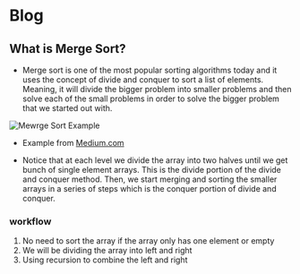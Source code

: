 # Blog

## What is Merge Sort?

- Merge sort is one of the most popular sorting algorithms today and it uses the concept of divide and conquer to sort a list of elements. Meaning, it will divide the bigger problem into smaller problems and then solve each of the small problems in order to solve the bigger problem that we started out with.

![Mewrge Sort Example](https://miro.medium.com/max/700/1*Uh6e_EkHIPTv5ZucvTfYvQ.png)

- Example from [Medium.com](https://medium.com/javascript-in-plain-english/javascript-merge-sort-3205891ac060)

- Notice that at each level we divide the array into two halves until we get bunch of single element arrays. This is the divide portion of the divide and conquer method. Then, we start merging and sorting the smaller arrays in a series of steps which is the conquer portion of divide and conquer.

### workflow

1. No need to sort the array if the array only has one element or empty
1. We will be dividing the array into left and right
1. Using recursion to combine the left and right
